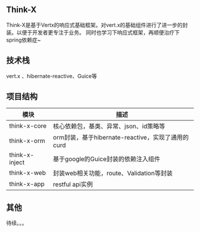 ## Think-X

Think-X是基于Vertx的响应式基础框架。对vert.x的基础组件进行了进一步的封装。以便于开发者更专注于业务。
同时也学习下响应式框架，再顺便治疗下spring依赖症~

## 技术栈
vert.x 、hibernate-reactive、Guice等

## 项目结构

| 模块             | 描述                                    |
|----------------|---------------------------------------|
| think-x-core   | 核心依赖包，基类、异常、json、id策略等                |
| think-x-orm    | orm封装，基于hibernate-reactive，实现了通用的curd |
| think-x-inject | 基于google的Guice封装的依赖注入组件               |
| think-x-web    | 封装web相关功能，route、Validation等封装         |
| think-x-app    | restful api实例                         |
## 其他
待续。。。
